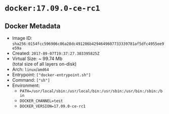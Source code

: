 # `docker:17.09.0-ce-rc1`

## Docker Metadata

- Image ID: `sha256:0154fcc596906c86a28dc491286b4294649607733339781af5dfc4955ee9e59a`
- Created: `2017-09-07T19:37:27.303395825Z`
- Virtual Size: ~ 99.74 Mb  
  (total size of all layers on-disk)
- Arch: `linux`/`amd64`
- Entrypoint: `["docker-entrypoint.sh"]`
- Command: `["sh"]`
- Environment:
  - `PATH=/usr/local/sbin:/usr/local/bin:/usr/sbin:/usr/bin:/sbin:/bin`
  - `DOCKER_CHANNEL=test`
  - `DOCKER_VERSION=17.09.0-ce-rc1`
